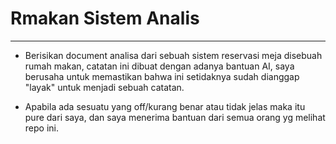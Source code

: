 # Rmakan Sistem Analis
 ---
 * Berisikan document analisa dari sebuah sistem reservasi meja disebuah rumah makan, catatan ini dibuat dengan adanya bantuan AI, saya berusaha untuk memastikan bahwa ini setidaknya sudah dianggap "layak" untuk menjadi sebuah catatan.

 * Apabila ada sesuatu yang off/kurang benar atau tidak jelas maka itu pure dari saya, dan saya menerima bantuan dari semua orang yg melihat repo ini.

